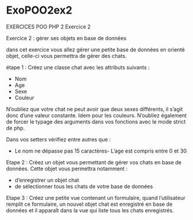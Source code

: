 # ExoPOO2ex2
EXERCICES POO PHP 2 Exercice 2

Exercice 2 : gérer ses objets en base de données

dans cet exercice vous allez gérer une petite base de données en orienté objet, celle-ci vous
permettra de gérer des chats.

étape 1 :
Créez une classe chat avec les attributs suivants :
- Nom
- Age
- Sexe
- Couleur

N’oubliez que votre chat ne peut avoir que deux sexes différents, il s’agit donc d’une valeur
constante. Idem pour les couleurs.
N’oubliez également de forcer le typage des arguments dans vos fonctions avec le mode strict de
php.

Dans vos setters vérifiez entre autres que :
- Le nom ne dépasse pas 15 caractères- L’age est compris entre 0 et 30

Etape 2 :
Créez un objet vous permettant de gérer vos chats en base de données. Cette objet vous permettra
notamment :
- d’enregistrer un objet chat
- de sélectionner tous les chats de votre base de données

Etape 3 :
Créez une petite vue contenant un formulaire, quand l’utilisateur remplit ce formulaire, un nouvel
objet chat est enregistré en base de données et il apparaît dans la vue qui liste tous les chats
enregistrés.
